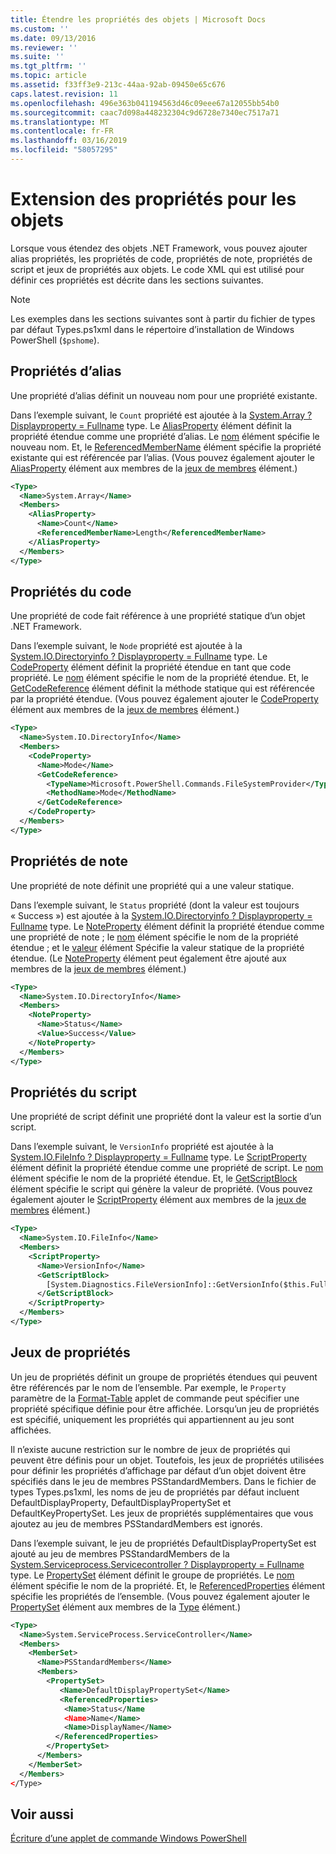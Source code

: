 ```yaml
---
title: Étendre les propriétés des objets | Microsoft Docs
ms.custom: ''
ms.date: 09/13/2016
ms.reviewer: ''
ms.suite: ''
ms.tgt_pltfrm: ''
ms.topic: article
ms.assetid: f33ff3e9-213c-44aa-92ab-09450e65c676
caps.latest.revision: 11
ms.openlocfilehash: 496e363b041194563d46c09eee67a12055bb54b0
ms.sourcegitcommit: caac7d098a448232304c9d6728e7340ec7517a71
ms.translationtype: MT
ms.contentlocale: fr-FR
ms.lasthandoff: 03/16/2019
ms.locfileid: "58057295"
---
```

# <a name="extending-properties-for-objects"></a>Extension des propriétés pour les objets

Lorsque vous étendez des objets .NET Framework, vous pouvez ajouter alias propriétés, les propriétés de code, propriétés de note, propriétés de script et jeux de propriétés aux objets. Le code XML qui est utilisé pour définir ces propriétés est décrite dans les sections suivantes.

> [!NOTE]
> Les exemples dans les sections suivantes sont à partir du fichier de types par défaut Types.ps1xml dans le répertoire d’installation de Windows PowerShell (`$pshome`).

## <a name="alias-properties"></a>Propriétés d’alias

Une propriété d’alias définit un nouveau nom pour une propriété existante.

Dans l’exemple suivant, le `Count` propriété est ajoutée à la [System.Array ? Displayproperty = Fullname](/dotnet/api/System.Array) type. Le [AliasProperty](http://msdn.microsoft.com/en-us/b140038c-807a-4bb9-beca-332491cda1b1) élément définit la propriété étendue comme une propriété d’alias. Le [nom](http://msdn.microsoft.com/en-us/b58e9d21-c8c9-49a5-909e-9c1cfc64f873) élément spécifie le nouveau nom. Et, le [ReferencedMemberName](http://msdn.microsoft.com/en-us/0c5db6cc-9033-4d48-88a7-76b962882f7a) élément spécifie la propriété existante qui est référencée par l’alias. (Vous pouvez également ajouter le [AliasProperty](http://msdn.microsoft.com/en-us/d6647953-94ad-4b0b-af2e-4dda6952dee1) élément aux membres de la [jeux de membres](http://msdn.microsoft.com/en-us/46a50fb5-e150-4c03-8584-e1b53e4d49e3) élément.)

```xml
<Type>
  <Name>System.Array</Name>
  <Members>
    <AliasProperty>
      <Name>Count</Name>
      <ReferencedMemberName>Length</ReferencedMemberName>
    </AliasProperty>
  </Members>
</Type>
```

## <a name="code-properties"></a>Propriétés du code

Une propriété de code fait référence à une propriété statique d’un objet .NET Framework.

Dans l’exemple suivant, le `Node` propriété est ajoutée à la [System.IO.Directoryinfo ? Displayproperty = Fullname](/dotnet/api/System.IO.DirectoryInfo) type. Le [CodeProperty](http://msdn.microsoft.com/en-us/59bc4d18-41eb-4c0d-8ad3-bbfa5dc488db) élément définit la propriété étendue en tant que code propriété. Le [nom](http://msdn.microsoft.com/en-us/b58e9d21-c8c9-49a5-909e-9c1cfc64f873) élément spécifie le nom de la propriété étendue. Et, le [GetCodeReference](http://msdn.microsoft.com/en-us/62af34f5-cc22-42c0-9e0c-3bd0f5c1a4a0) élément définit la méthode statique qui est référencée par la propriété étendue. (Vous pouvez également ajouter le [CodeProperty](http://msdn.microsoft.com/en-us/59bc4d18-41eb-4c0d-8ad3-bbfa5dc488db) élément aux membres de la [jeux de membres](http://msdn.microsoft.com/en-us/46a50fb5-e150-4c03-8584-e1b53e4d49e3) élément.)

```xml
<Type>
  <Name>System.IO.DirectoryInfo</Name>
  <Members>
    <CodeProperty>
      <Name>Mode</Name>
      <GetCodeReference>
        <TypeName>Microsoft.PowerShell.Commands.FileSystemProvider</TypeName>
        <MethodName>Mode</MethodName>
      </GetCodeReference>
    </CodeProperty>
  </Members>
</Type>
```

## <a name="note-properties"></a>Propriétés de note

Une propriété de note définit une propriété qui a une valeur statique.

Dans l’exemple suivant, le `Status` propriété (dont la valeur est toujours « Success ») est ajoutée à la [System.IO.Directoryinfo ? Displayproperty = Fullname](/dotnet/api/System.IO.DirectoryInfo) type. Le [NoteProperty](http://msdn.microsoft.com/en-us/331e6c50-d703-43f0-89bc-ca9fb97800eb) élément définit la propriété étendue comme une propriété de note ; le [nom](http://msdn.microsoft.com/en-us/b58e9d21-c8c9-49a5-909e-9c1cfc64f873) élément spécifie le nom de la propriété étendue ; et le [valeur](http://msdn.microsoft.com/en-us/f3c77546-b98e-4c4e-bbe0-6dfd06696d1c) élément Spécifie la valeur statique de la propriété étendue. (Le [NoteProperty](http://msdn.microsoft.com/en-us/331e6c50-d703-43f0-89bc-ca9fb97800eb) élément peut également être ajouté aux membres de la [jeux de membres](http://msdn.microsoft.com/en-us/46a50fb5-e150-4c03-8584-e1b53e4d49e3) élément.)

```xml
<Type>
  <Name>System.IO.DirectoryInfo</Name>
  <Members>
    <NoteProperty>
      <Name>Status</Name>
      <Value>Success</Value>
    </NoteProperty>
  </Members>
</Type>
```

## <a name="script-properties"></a>Propriétés du script

Une propriété de script définit une propriété dont la valeur est la sortie d’un script.

Dans l’exemple suivant, le `VersionInfo` propriété est ajoutée à la [System.IO.FileInfo ? Displayproperty = Fullname](/dotnet/api/System.IO.FileInfo) type. Le [ScriptProperty](http://msdn.microsoft.com/en-us/858a4247-676b-4cc9-9f3e-057109aad350) élément définit la propriété étendue comme une propriété de script. Le [nom](http://msdn.microsoft.com/en-us/b58e9d21-c8c9-49a5-909e-9c1cfc64f873) élément spécifie le nom de la propriété étendue. Et, le [GetScriptBlock](http://msdn.microsoft.com/en-us/f3c77546-b98e-4c4e-bbe0-6dfd06696d1c) élément spécifie le script qui génère la valeur de propriété. (Vous pouvez également ajouter le [ScriptProperty](http://msdn.microsoft.com/en-us/858a4247-676b-4cc9-9f3e-057109aad350) élément aux membres de la [jeux de membres](http://msdn.microsoft.com/en-us/46a50fb5-e150-4c03-8584-e1b53e4d49e3) élément.)

```xml
<Type>
  <Name>System.IO.FileInfo</Name>
  <Members>
    <ScriptProperty>
      <Name>VersionInfo</Name>
      <GetScriptBlock>
        [System.Diagnostics.FileVersionInfo]::GetVersionInfo($this.FullName)
      </GetScriptBlock>
    </ScriptProperty>
  </Members>
</Type>
```

## <a name="property-sets"></a>Jeux de propriétés

Un jeu de propriétés définit un groupe de propriétés étendues qui peuvent être référencés par le nom de l’ensemble. Par exemple, le `Property` paramètre de la [Format-Table](/powershell/module/Microsoft.PowerShell.Utility/Format-Table) applet de commande peut spécifier une propriété spécifique définie pour être affichée. Lorsqu’un jeu de propriétés est spécifié, uniquement les propriétés qui appartiennent au jeu sont affichées.

Il n’existe aucune restriction sur le nombre de jeux de propriétés qui peuvent être définis pour un objet. Toutefois, les jeux de propriétés utilisées pour définir les propriétés d’affichage par défaut d’un objet doivent être spécifiés dans le jeu de membres PSStandardMembers. Dans le fichier de types Types.ps1xml, les noms de jeu de propriétés par défaut incluent DefaultDisplayProperty, DefaultDisplayPropertySet et DefaultKeyPropertySet. Les jeux de propriétés supplémentaires que vous ajoutez au jeu de membres PSStandardMembers est ignorés.

Dans l’exemple suivant, le jeu de propriétés DefaultDisplayPropertySet est ajouté au jeu de membres PSStandardMembers de la [System.Serviceprocess.Servicecontroller ? Displayproperty = Fullname](/dotnet/api/System.ServiceProcess.ServiceController) type. Le [PropertySet](http://msdn.microsoft.com/en-us/14cdc234-796e-4857-9b51-bdbaa1412188) élément définit le groupe de propriétés. Le [nom](http://msdn.microsoft.com/en-us/b58e9d21-c8c9-49a5-909e-9c1cfc64f873) élément spécifie le nom de la propriété. Et, le [ReferencedProperties](http://msdn.microsoft.com/en-us/5e620423-8679-4fbf-b6db-9f79288e4786) élément spécifie les propriétés de l’ensemble. (Vous pouvez également ajouter le [PropertySet](http://msdn.microsoft.com/en-us/14cdc234-796e-4857-9b51-bdbaa1412188) élément aux membres de la [Type](http://msdn.microsoft.com/en-us/e5dbd353-d6b2-40a1-92b6-6f1fea744ebe) élément.)

```xml
<Type>
  <Name>System.ServiceProcess.ServiceController</Name>
  <Members>
    <MemberSet>
      <Name>PSStandardMembers</Name>
      <Members>
        <PropertySet>
           <Name>DefaultDisplayPropertySet</Name>
           <ReferencedProperties>
            <Name>Status</Name
            <Name>Name</Name>
            <Name>DisplayName</Name>
          </ReferencedProperties>
        </PropertySet>
      </Members>
    </MemberSet>
  </Members>
</Type>
```

## <a name="see-also"></a>Voir aussi

[Écriture d’une applet de commande Windows PowerShell](./writing-a-windows-powershell-cmdlet.md)
